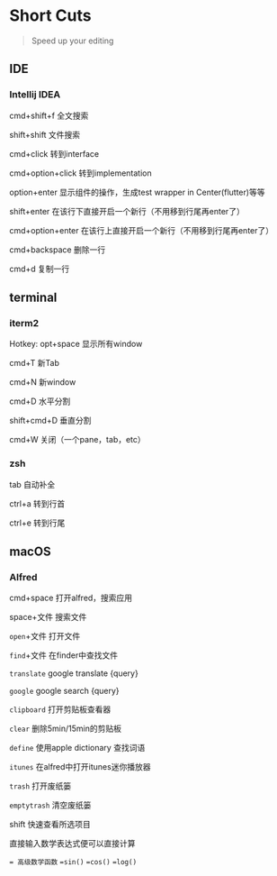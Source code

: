 # Short Cuts

> Speed up your editing

## IDE

### Intellij IDEA

cmd+shift+f 全文搜索

shift+shift 文件搜索

cmd+click 转到interface

cmd+option+click 转到implementation

option+enter 显示组件的操作，生成test wrapper in Center(flutter)等等

shift+enter 在该行下直接开启一个新行（不用移到行尾再enter了）

cmd+option+enter 在该行上直接开启一个新行（不用移到行尾再enter了）

cmd+backspace 删除一行

cmd+d 复制一行

## terminal

### iterm2

Hotkey: opt+space 显示所有window

cmd+T 新Tab

cmd+N 新window

cmd+D 水平分割

shift+cmd+D 垂直分割

cmd+W 关闭（一个pane，tab，etc）

### zsh

tab 自动补全

ctrl+a 转到行首

ctrl+e 转到行尾

## macOS

### Alfred

cmd+space 打开alfred，搜索应用

space+文件 搜索文件

`open`+文件 打开文件

`find`+文件 在finder中查找文件

`translate` google translate {query}

`google` google search {query}

`clipboard` 打开剪贴板查看器

`clear` 删除5min/15min的剪贴板

`define` 使用apple dictionary 查找词语

`itunes` 在alfred中打开itunes迷你播放器

`trash` 打开废纸篓

`emptytrash` 清空废纸篓

shift 快速查看所选项目

直接输入数学表达式便可以直接计算

`= 高级数学函数` `=sin()`  `=cos()` `=log()`

